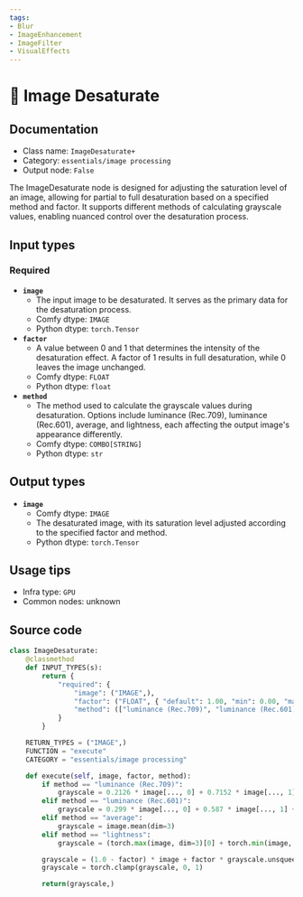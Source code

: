 ```yaml
---
tags:
- Blur
- ImageEnhancement
- ImageFilter
- VisualEffects
---
```


# 🔧 Image Desaturate
## Documentation
- Class name: `ImageDesaturate+`
- Category: `essentials/image processing`
- Output node: `False`

The ImageDesaturate node is designed for adjusting the saturation level of an image, allowing for partial to full desaturation based on a specified method and factor. It supports different methods of calculating grayscale values, enabling nuanced control over the desaturation process.
## Input types
### Required
- **`image`**
    - The input image to be desaturated. It serves as the primary data for the desaturation process.
    - Comfy dtype: `IMAGE`
    - Python dtype: `torch.Tensor`
- **`factor`**
    - A value between 0 and 1 that determines the intensity of the desaturation effect. A factor of 1 results in full desaturation, while 0 leaves the image unchanged.
    - Comfy dtype: `FLOAT`
    - Python dtype: `float`
- **`method`**
    - The method used to calculate the grayscale values during desaturation. Options include luminance (Rec.709), luminance (Rec.601), average, and lightness, each affecting the output image's appearance differently.
    - Comfy dtype: `COMBO[STRING]`
    - Python dtype: `str`
## Output types
- **`image`**
    - Comfy dtype: `IMAGE`
    - The desaturated image, with its saturation level adjusted according to the specified factor and method.
    - Python dtype: `torch.Tensor`
## Usage tips
- Infra type: `GPU`
- Common nodes: unknown


## Source code
```python
class ImageDesaturate:
    @classmethod
    def INPUT_TYPES(s):
        return {
            "required": {
                "image": ("IMAGE",),
                "factor": ("FLOAT", { "default": 1.00, "min": 0.00, "max": 1.00, "step": 0.05, }),
                "method": (["luminance (Rec.709)", "luminance (Rec.601)", "average", "lightness"],),
            }
        }

    RETURN_TYPES = ("IMAGE",)
    FUNCTION = "execute"
    CATEGORY = "essentials/image processing"

    def execute(self, image, factor, method):
        if method == "luminance (Rec.709)":
            grayscale = 0.2126 * image[..., 0] + 0.7152 * image[..., 1] + 0.0722 * image[..., 2]
        elif method == "luminance (Rec.601)":
            grayscale = 0.299 * image[..., 0] + 0.587 * image[..., 1] + 0.114 * image[..., 2]
        elif method == "average":
            grayscale = image.mean(dim=3)
        elif method == "lightness":
            grayscale = (torch.max(image, dim=3)[0] + torch.min(image, dim=3)[0]) / 2

        grayscale = (1.0 - factor) * image + factor * grayscale.unsqueeze(-1).repeat(1, 1, 1, 3)
        grayscale = torch.clamp(grayscale, 0, 1)

        return(grayscale,)

```
